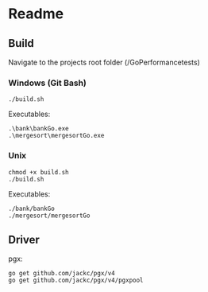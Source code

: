 # Readme

## Build

Navigate to the projects root folder (/GoPerformancetests)

### Windows (Git Bash)
```
./build.sh
```
Executables:
```
.\bank\bankGo.exe
.\mergesort\mergesortGo.exe
```

### Unix
```
chmod +x build.sh
./build.sh
```
Executables:
```
./bank/bankGo
./mergesort/mergesortGo
```

## Driver

pgx:
```
go get github.com/jackc/pgx/v4
go get github.com/jackc/pgx/v4/pgxpool
```


